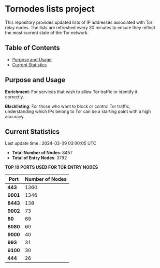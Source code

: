 # Tornodes lists project

This repository provides updated lists of IP addresses associated with Tor relay nodes. The lists are refreshed every 30 minutes to ensure they reflect the most current state of the Tor network.

## Table of Contents

- [Purpose and Usage](#purpose-and-usage)
- [Current Statistics](#current-statistics)


## Purpose and Usage

**Enrichment**: For services that wish to allow Tor traffic or identify it correctly.

**Blacklisting**: For those who want to block or control Tor traffic, understanding which IPs belong to Tor can be a starting point with a high accuracy.

## Current Statistics

Last update time : 2024-03-09 03:00:05 UTC

- **Total Number of Nodes**: 8457
- **Total of Entry Nodes**: 3792

**TOP 10 PORTS USED FOR TOR ENTRY NODES**

| **Port** | **Number of Nodes** |
|------|-----------------|
| **443**   | 1360  |
| **9001**   | 1346  |
| **8443**   | 138  |
| **9002**   | 73  |
| **80**   | 69  |
| **8080**   | 60  |
| **9000**   | 40  |
| **993**   | 31  |
| **9100**   | 30  |
| **444**   | 26  |

